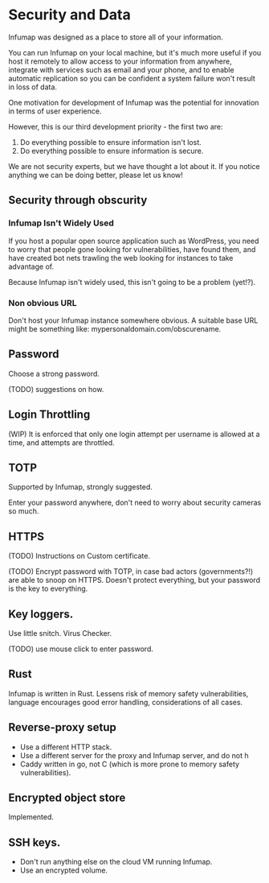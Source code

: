 # Security and Data 

Infumap was designed as a place to store all of your information.

You can run Infumap on your local machine, but it's much more useful if you host it remotely to allow access to your information from anywhere, integrate with services such as email and your phone, and to enable automatic replication so you can be confident a system failure won't result in loss of data.

One motivation for development of Infumap was the potential for innovation in terms of user experience.

However, this is our third development priority - the first two are:

1. Do everything possible to ensure information isn't lost.
1. Do everything possible to ensure information is secure. 

We are not security experts, but we have thought a lot about it. If you notice anything we can be doing better, please let us know!

## Security through obscurity

### Infumap Isn't Widely Used

If you host a popular open source application such as WordPress, you need to worry that people gone looking for vulnerabilities, have found them, and have created bot nets trawling the web looking for instances to take advantage of.

Because Infumap isn't widely used, this isn't going to be a problem (yet!?).


### Non obvious URL

Don't host your Infumap instance somewhere obvious. A suitable base URL might be something like: mypersonaldomain.com/obscurename.

## Password

Choose a strong password.

(TODO) suggestions on how.

## Login Throttling

(WIP) It is enforced that only one login attempt per username is allowed at a time, and attempts are throttled.

## TOTP

Supported by Infumap, strongly suggested.

Enter your password anywhere, don't need to worry about security cameras so much.

## HTTPS

(TODO) Instructions on Custom certificate.

(TODO) Encrypt password with TOTP, in case bad actors (governments?!) are able to snoop on HTTPS. Doesn't protect everything, but your password is the key to everything.

## Key loggers.

Use little snitch.
Virus Checker.

(TODO) use mouse click to enter password.

## Rust

Infumap is written in Rust.  Lessens risk of memory safety vulnerabilities, language encourages good error handling, considerations of all cases.

## Reverse-proxy setup

- Use a different HTTP stack.
- Use a different server for the proxy and Infumap server, and do not h
- Caddy written in go, not C (which is more prone to memory safety vulnerabilities).

## Encrypted object store

Implemented.


## SSH keys.

- Don't run anything else on the cloud VM running Infumap.
- Use an encrypted volume.

